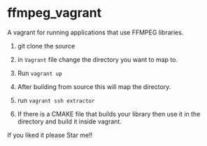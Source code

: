 # ffmpeg_vagrant
A vagrant for running applications that use FFMPEG libraries.

1. git clone the source

2. in `Vagrant` file change the directory you want to map to.

3. Run `vagrant up`

4. After building from source this will map the directory.

5. run `vagrant ssh extractor`

5. If there is a CMAKE file that builds your library then use it in the directory and build it inside vagrant.

If you liked it please Star me!!
